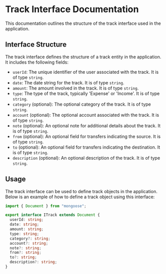 # Track Interface Documentation

This documentation outlines the structure of the track interface used in the application.

## Interface Structure

The track interface defines the structure of a track entity in the application. It includes the following fields:

- `userId`: The unique identifier of the user associated with the track. It is of type `string`.
- `date`: The date string for the track. It is of type `string`.
- `amount`: The amount involved in the track. It is of type `string`.
- `type`: The type of the track, typically 'Expense' or 'Income'. It is of type `string`.
- `category` (optional): The optional category of the track. It is of type `string`.
- `account` (optional): The optional account associated with the track. It is of type `string`.
- `note` (optional): An optional note for additional details about the track. It is of type `string`.
- `from` (optional): An optional field for transfers indicating the source. It is of type `string`.
- `to` (optional): An optional field for transfers indicating the destination. It is of type `string`.
- `description` (optional): An optional description of the track. It is of type `string`.

## Usage

The track interface can be used to define track objects in the application. Below is an example of how to define a track object using this interface:

```typescript
import { Document } from "mongoose";

export interface ITrack extends Document {
  userId: string;
  date: string;
  amount: string;
  type: string;
  category?: string;
  account?: string;
  note?: string;
  from?: string;
  to?: string;
  description?: string;
}
```
